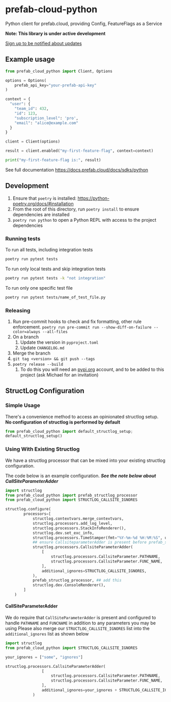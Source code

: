 # prefab-cloud-python

Python client for prefab.cloud, providing Config, FeatureFlags as a Service

**Note: This library is under active development**

[Sign up to be notified about updates](https://forms.gle/2qsjMFvjGnkTnA9T8)

## Example usage

```python
from prefab_cloud_python import Client, Options

options = Options(
    prefab_api_key="your-prefab-api-key"
)

context = {
  "user": {
    "team_id": 432,
    "id": 123,
    "subscription_level": 'pro',
    "email": "alice@example.com"
  }
}

client = Client(options)

result = client.enabled("my-first-feature-flag", context=context)

print("my-first-feature-flag is:", result)
```

See full documentation https://docs.prefab.cloud/docs/sdks/python

## Development

1. Ensure that `poetry` is installed: https://python-poetry.org/docs/#installation
2. From the root of this directory, run `poetry install` to ensure dependencies are installed
3. `poetry run python` to open a Python REPL with access to the project dependencies

### Running tests

To run all tests, including integration tests

```bash
poetry run pytest tests
```

To run only local tests and skip integration tests

```bash
poetry run pytest tests -k "not integration"
```

To run only one specific test file

```bash
poetry run pytest tests/name_of_test_file.py
```

### Releasing

1. Run pre-commit hooks to check and fix formatting, other rule enforcement.
   `poetry run pre-commit run --show-diff-on-failure --color=always --all-files`
2. On a branch
   1. Update the version in `pyproject.toml`
   2. Update `CHANGELOG.md`
3. Merge the branch
4. `git tag <version> && git push --tags`
5. `poetry release --build`
   1. To do this you will need an [pypi.org](https://pypi.org) account, and to be added to this project (ask Michael for an invitation)


## StructLog Configuration

### Simple Usage

There's a convenience method to access an opinionated structlog setup. **No configuration of structlog is performed by default**

```python
from prefab_cloud_python import default_structlog_setup;
default_structlog_setup()
```

### Using With Existing Structlog

We have a structlog processor that can be mixed into your existing structlog configuration. 

The code below is an example configuration. ___See the note below about CallSiteParameterAdder___

```python
import structlog
from prefab_cloud_python import prefab_structlog_processor
from prefab_cloud_python import STRUCTLOG_CALLSITE_IGNORES

structlog.configure(
        processors=[
            structlog.contextvars.merge_contextvars,
            structlog.processors.add_log_level,
            structlog.processors.StackInfoRenderer(),
            structlog.dev.set_exc_info,
            structlog.processors.TimeStamper(fmt="%Y-%m-%d %H:%M:%S", utc=False),
            ## ensure CallsiteparameterAdder is present before prefab_structlog_processor
            structlog.processors.CallsiteParameterAdder(
                [
                    structlog.processors.CallsiteParameter.PATHNAME,
                    structlog.processors.CallsiteParameter.FUNC_NAME,
                ],
                additional_ignores=STRUCTLOG_CALLSITE_IGNORES,
            ),
            prefab_structlog_processor, ## add this
            structlog.dev.ConsoleRenderer(),
        ]
    )
```


#### CallSiteParameterAdder

We do require that `CallSiteParameterAdder` is present and configured to handle `PATHNAME` and `FUNCNAME` in addition to any parameters you may be using
Please also merge our `STRUCTLOG_CALLSITE_IGNORES` list into the `additional_ignores` list as shown below

```python
import structlog
from prefab_cloud_python import STRUCTLOG_CALLSITE_IGNORES

your_ignores = ["some", "ignores"]

structlog.processors.CallsiteParameterAdder(
                [
                    structlog.processors.CallsiteParameter.PATHNAME,
                    structlog.processors.CallsiteParameter.FUNC_NAME,
                ],
                additional_ignores=your_ignores + STRUCTLOG_CALLSITE_IGNORES,
            )
```
